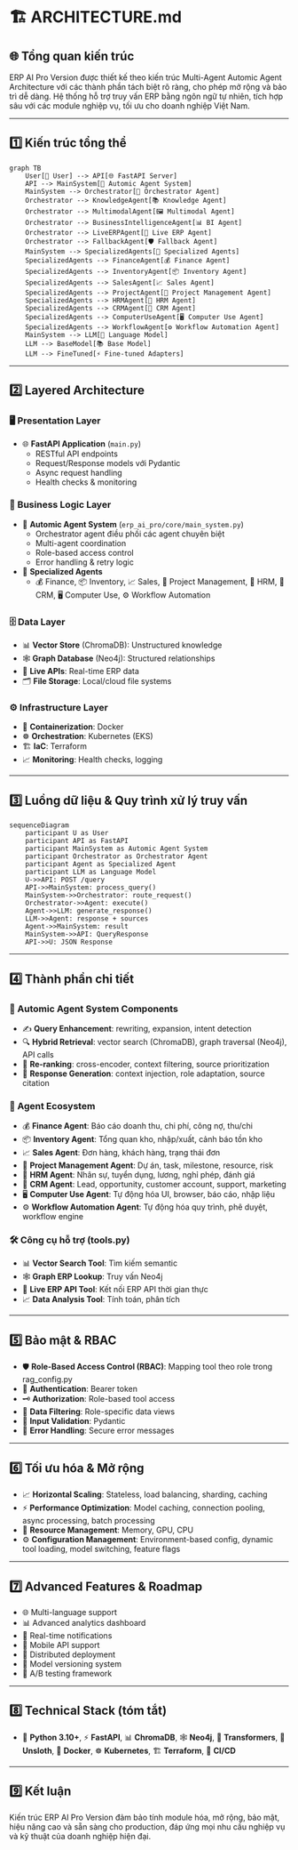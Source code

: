 # 🏗️ ARCHITECTURE.md

## 🌐 Tổng quan kiến trúc

ERP AI Pro Version được thiết kế theo kiến trúc Multi-Agent Automic Agent Architecture với các thành phần tách biệt rõ ràng, cho phép mở rộng và bảo trì dễ dàng. Hệ thống hỗ trợ truy vấn ERP bằng ngôn ngữ tự nhiên, tích hợp sâu với các module nghiệp vụ, tối ưu cho doanh nghiệp Việt Nam.

---

## 1️⃣ Kiến trúc tổng thể

```mermaid
graph TB
    User[👤 User] --> API[🌐 FastAPI Server]
    API --> MainSystem[🤖 Automic Agent System]
    MainSystem --> Orchestrator[🧠 Orchestrator Agent]
    Orchestrator --> KnowledgeAgent[📚 Knowledge Agent]
    Orchestrator --> MultimodalAgent[🖼️ Multimodal Agent]
    Orchestrator --> BusinessIntelligenceAgent[📊 BI Agent]
    Orchestrator --> LiveERPAgent[🔴 Live ERP Agent]
    Orchestrator --> FallbackAgent[🛡️ Fallback Agent]
    MainSystem --> SpecializedAgents[🧩 Specialized Agents]
    SpecializedAgents --> FinanceAgent[💰 Finance Agent]
    SpecializedAgents --> InventoryAgent[📦 Inventory Agent]
    SpecializedAgents --> SalesAgent[📈 Sales Agent]
    SpecializedAgents --> ProjectAgent[📅 Project Management Agent]
    SpecializedAgents --> HRMAgent[👥 HRM Agent]
    SpecializedAgents --> CRMAgent[🤝 CRM Agent]
    SpecializedAgents --> ComputerUseAgent[🖥️ Computer Use Agent]
    SpecializedAgents --> WorkflowAgent[⚙️ Workflow Automation Agent]
    MainSystem --> LLM[🎯 Language Model]
    LLM --> BaseModel[📚 Base Model]
    LLM --> FineTuned[⚡ Fine-tuned Adapters]
```

---

## 2️⃣ Layered Architecture

### 🖥️ Presentation Layer
- 🌐 **FastAPI Application** (`main.py`)
  - RESTful API endpoints
  - Request/Response models với Pydantic
  - Async request handling
  - Health checks & monitoring

### 🧠 Business Logic Layer
- 🤖 **Automic Agent System** (`erp_ai_pro/core/main_system.py`)
  - Orchestrator agent điều phối các agent chuyên biệt
  - Multi-agent coordination
  - Role-based access control
  - Error handling & retry logic
- 🧩 **Specialized Agents**
  - 💰 Finance, 📦 Inventory, 📈 Sales, 📅 Project Management, 👥 HRM, 🤝 CRM, 🖥️ Computer Use, ⚙️ Workflow Automation

### 🗄️ Data Layer
- 📊 **Vector Store** (ChromaDB): Unstructured knowledge
- 🕸️ **Graph Database** (Neo4j): Structured relationships
- 🔴 **Live APIs**: Real-time ERP data
- 🗂️ **File Storage**: Local/cloud file systems

### ⚙️ Infrastructure Layer
- 🐳 **Containerization**: Docker
- ☸️ **Orchestration**: Kubernetes (EKS)
- 🏗️ **IaC**: Terraform
- 📈 **Monitoring**: Health checks, logging

---

## 3️⃣ Luồng dữ liệu & Quy trình xử lý truy vấn

```mermaid
sequenceDiagram
    participant U as User
    participant API as FastAPI
    participant MainSystem as Automic Agent System
    participant Orchestrator as Orchestrator Agent
    participant Agent as Specialized Agent
    participant LLM as Language Model
    U->>API: POST /query
    API->>MainSystem: process_query()
    MainSystem->>Orchestrator: route_request()
    Orchestrator->>Agent: execute()
    Agent->>LLM: generate_response()
    LLM->>Agent: response + sources
    Agent->>MainSystem: result
    MainSystem->>API: QueryResponse
    API->>U: JSON Response
```

---

## 4️⃣ Thành phần chi tiết

### 🧩 Automic Agent System Components
- ✍️ **Query Enhancement**: rewriting, expansion, intent detection
- 🔍 **Hybrid Retrieval**: vector search (ChromaDB), graph traversal (Neo4j), API calls
- 🏅 **Re-ranking**: cross-encoder, context filtering, source prioritization
- 📝 **Response Generation**: context injection, role adaptation, source citation

### 🤖 Agent Ecosystem
- 💰 **Finance Agent**: Báo cáo doanh thu, chi phí, công nợ, thu/chi
- 📦 **Inventory Agent**: Tổng quan kho, nhập/xuất, cảnh báo tồn kho
- 📈 **Sales Agent**: Đơn hàng, khách hàng, trạng thái đơn
- 📅 **Project Management Agent**: Dự án, task, milestone, resource, risk
- 👥 **HRM Agent**: Nhân sự, tuyển dụng, lương, nghỉ phép, đánh giá
- 🤝 **CRM Agent**: Lead, opportunity, customer account, support, marketing
- 🖥️ **Computer Use Agent**: Tự động hóa UI, browser, báo cáo, nhập liệu
- ⚙️ **Workflow Automation Agent**: Tự động hóa quy trình, phê duyệt, workflow engine

### 🛠️ Công cụ hỗ trợ (tools.py)
- 📊 **Vector Search Tool**: Tìm kiếm semantic
- 🕸️ **Graph ERP Lookup**: Truy vấn Neo4j
- 🔴 **Live ERP API Tool**: Kết nối ERP API thời gian thực
- 📈 **Data Analysis Tool**: Tính toán, phân tích

---

## 5️⃣ Bảo mật & RBAC
- 🛡️ **Role-Based Access Control (RBAC)**: Mapping tool theo role trong rag_config.py
- 🔑 **Authentication**: Bearer token
- 🗝️ **Authorization**: Role-based tool access
- 🧹 **Data Filtering**: Role-specific data views
- 🧾 **Input Validation**: Pydantic
- 🚨 **Error Handling**: Secure error messages

---

## 6️⃣ Tối ưu hóa & Mở rộng
- 📈 **Horizontal Scaling**: Stateless, load balancing, sharding, caching
- ⚡ **Performance Optimization**: Model caching, connection pooling, async processing, batch processing
- 🧮 **Resource Management**: Memory, GPU, CPU
- ⚙️ **Configuration Management**: Environment-based config, dynamic tool loading, model switching, feature flags

---

## 7️⃣ Advanced Features & Roadmap
- 🌐 Multi-language support
- 📊 Advanced analytics dashboard
- 🔔 Real-time notifications
- 📱 Mobile API support
- 🏢 Distributed deployment
- 🧬 Model versioning system
- 🧪 A/B testing framework

---

## 8️⃣ Technical Stack (tóm tắt)
- 🐍 **Python 3.10+**, ⚡ **FastAPI**, 📊 **ChromaDB**, 🕸️ **Neo4j**, 🤗 **Transformers**, 🦾 **Unsloth**, 🐳 **Docker**, ☸️ **Kubernetes**, 🏗️ **Terraform**, 🔄 **CI/CD**

---

## 9️⃣ Kết luận

Kiến trúc ERP AI Pro Version đảm bảo tính module hóa, mở rộng, bảo mật, hiệu năng cao và sẵn sàng cho production, đáp ứng mọi nhu cầu nghiệp vụ và kỹ thuật của doanh nghiệp hiện đại.
